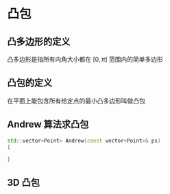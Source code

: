 # 凸包

## 凸多边形的定义

凸多边形是指所有内角大小都在 $[0,\pi]$ 范围内的简单多边形

## 凸包的定义

在平面上能包含所有给定点的最小凸多边形叫做凸包

## Andrew 算法求凸包

```cpp
std::vector<Point> Andrew(const vector<Point>& ps)
{

}
```

## 3D 凸包
